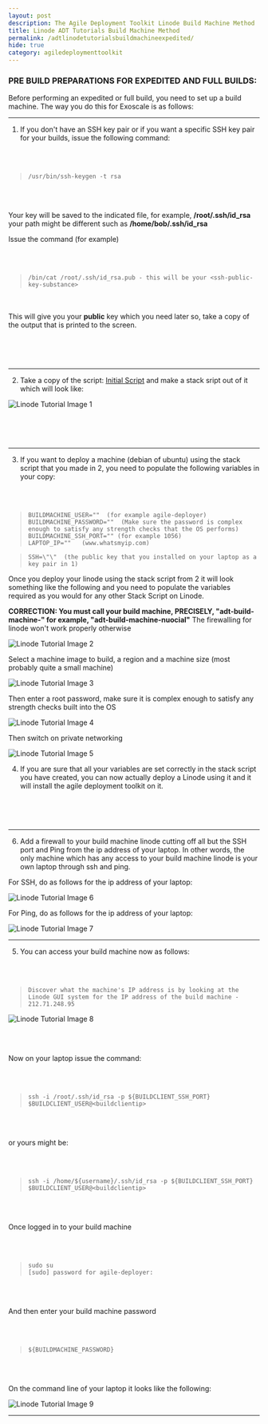 ```yaml
---
layout: post
description: The Agile Deployment Toolkit Linode Build Machine Method
title: Linode ADT Tutorials Build Machine Method
permalink: /adtlinodetutorialsbuildmachineexpedited/
hide: true
category: agiledeploymenttoolkit
---
```


### PRE BUILD PREPARATIONS FOR EXPEDITED AND FULL BUILDS:

Before performing an expedited or full build, you need to set up a build machine. The way you do this for Exoscale is as follows:

----------------

1) If you don't have an SSH key pair or if you want a specific SSH key pair for your builds, issue the following command:

&nbsp;  
&nbsp; 
>     /usr/bin/ssh-keygen -t rsa 

&nbsp;  
&nbsp; 

Your key will be saved to the indicated file, for example, **/root/.ssh/id_rsa** your path might be different such as **/home/bob/.ssh/id_rsa**
	 
Issue the command (for example)

&nbsp;  
&nbsp; 	 
>     /bin/cat /root/.ssh/id_rsa.pub - this will be your <ssh-public-key-substance>

&nbsp;  
&nbsp; 	 
This will give you your **public** key which you need later so, take a copy of the output that is printed to the screen.

&nbsp;  
&nbsp;  
&nbsp;  

--------------------
	
2) Take a copy of the script: [Initial Script](https://github.com/agile-deployer/agile-infrastructure-build-client-scripts/blob/master/templatedconfigurations/templateoverrides/OverrideScriptLinode.sh) and make a stack sript out of it which will look like:
  
  ![](https://www.codebreakers.uk/images/linodetutorial/image1.png "Linode Tutorial Image 1") 

	
&nbsp;  
&nbsp;  
&nbsp; 

------------------
	
3) If you want to deploy a machine (debian of ubuntu) using the stack script that you made in 2, you need to populate the following variables in your copy:

&nbsp;  
&nbsp;
	
>     BUILDMACHINE_USER=""  (for example agile-deployer)
>     BUILDMACHINE_PASSWORD=""  (Make sure the password is complex enough to satisfy any strength checks that the OS performs)
>     BUILDMACHINE_SSH_PORT="" (for example 1056)
>     LAPTOP_IP=""   (www.whatsmyip.com)
	
>     SSH=\"\"  (the public key that you installed on your laptop as a key pair in 1)
	
Once you deploy your linode using the stack script from 2 it will look something like the following and you need to populate the variables required as you would for any other Stack Script on Linode.
	
**CORRECTION: You must call your build machine, PRECISELY, "adt-build-machine-<qualifier>" for example, "adt-build-machine-nuocial"** The firewalling for linode won't work properly otherwise
	
![](https://www.codebreakers.uk/images/linodetutorial/image2.png "Linode Tutorial Image 2")
	
Select a machine image to build, a region and a machine size (most probably quite a small machine)

![](https://www.codebreakers.uk/images/linodetutorial/image3.png "Linode Tutorial Image 3")
	
Then enter a root password, make sure it is complex enough to satisfy any strength checks built into the OS
	
![](https://www.codebreakers.uk/images/linodetutorial/image4.png "Linode Tutorial Image 4") 

Then switch on private networking
	
![](https://www.codebreakers.uk/images/linodetutorial/image5.png "Linode Tutorial Image 5") 

	
4)  If you are sure that all your variables are set correctly in the stack script you have created, you can now actually deploy a Linode using it and it will install the agile deployment toolkit on it.  

&nbsp;  
&nbsp;  
&nbsp; 

--------------- 
	
6) Add a firewall to your build machine linode cutting off all but the SSH port and Ping from the ip address of your laptop. In other words, the only machine which has any access to your build machine linode is your own laptop through ssh and ping.
	
For SSH, do as follows for the ip address of your laptop:  

![](https://www.codebreakers.uk/images/linodetutorial/image6.png "Linode Tutorial Image 6") 

	
For Ping, do as follows for the ip address of your laptop:  

![](https://www.codebreakers.uk/images/linodetutorial/image7.png "Linode Tutorial Image 7")  
	
--------------------

5) You can access your build machine now as follows:
	
&nbsp;  
&nbsp; 
	
>     Discover what the machine's IP address is by looking at the Linode GUI system for the IP address of the build machine - 212.71.248.95
	
![](https://www.codebreakers.uk/images/linodetutorial/image8.png "Linode Tutorial Image 8") 

&nbsp;  
&nbsp;
	
Now on your laptop issue the command:

&nbsp;  
&nbsp;

>     ssh -i /root/.ssh/id_rsa -p ${BUILDCLIENT_SSH_PORT} $BUILDCLIENT_USER@<buildclientip>

&nbsp;  
&nbsp;
	
or yours might be:

&nbsp;  
&nbsp;
	
>     ssh -i /home/${username}/.ssh/id_rsa -p ${BUILDCLIENT_SSH_PORT} $BUILDCLIENT_USER@<buildclientip>	

&nbsp;  
&nbsp;

Once logged in to your build machine

&nbsp;  
&nbsp;

>     sudo su 
>     [sudo] password for agile-deployer:

&nbsp;  
&nbsp;

And then enter your build machine password

&nbsp;  
&nbsp; 	

>     ${BUILDMACHINE_PASSWORD}

&nbsp;  
&nbsp;		
	
On the command line of your laptop it looks like the following:
	
![](https://www.codebreakers.uk/images/linodetutorial/image9.png "Linode Tutorial Image 9") 

		
--------------------------------------
	
 
